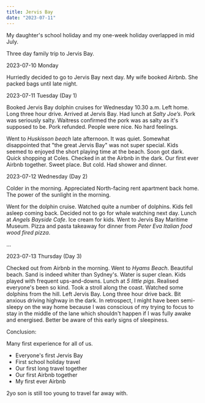 ```yaml
---
title: Jervis Bay
date: "2023-07-11"
---
```


My daughter's school holiday and my one-week holiday overlapped in mid July.

Three day family trip to Jervis Bay.

2023-07-10 Monday

Hurriedly decided to go to Jervis Bay next day.
My wife booked Airbnb.
She packed bags until late night.

2023-07-11 Tuesday (Day 1)

Booked Jervis Bay dolphin cruises for Wednesday 10.30 a.m.
Left home.
Long three hour drive.
Arrived at Jervis Bay.
Had lunch at *Salty Joe’s*.
Pork was seriously salty.
Waitress confirmed the pork was as salty as it's supposed to be.
Pork refunded.
People were nice. 
No hard feelings.

Went to *Huskisson beach* late afternoon.
It was quiet. 
Somewhat disappointed that "the great Jervis Bay" was not super special.
Kids seemed to enjoyed the short playing time at the beach.
Soon got dark.
Quick shopping at Coles.
Checked in at the Airbnb in the dark.
Our first ever Airbnb together.
Sweet place. But cold.
Had shower and dinner.

2023-07-12 Wednesday (Day 2)

Colder in the morning.
Appreciated North-facing rent apartment back home.
The power of the sunlight in the morning.

Went for the dolphin cruise.
Watched quite a number of dolphins. 
Kids fell asleep coming back.
Decided not to go for whale watching next day.
Lunch at *Angels Bayside Cafe*.
Ice cream for kids.
Went to Jervis Bay Maritime Museum.
Pizza and pasta takeaway for dinner from *Peter Eva Italian food wood fired pizza*.

...

2023-07-13 Thursday (Day 3)

Checked out from Airbnb in the morning.
Went to *Hyams Beach*.
Beautiful beach.
Sand is indeed whiter than Sydney's.
Water is super clean.
Kids played with frequent ups-and-downs.
Lunch at *5 little pigs*.
Realised everyone's been so kind.
Took a stroll along the coast.
Watched some dolphins from the hill.
Left Jervis Bay.
Long three hour drive back.
Bit anxious driving highway in the dark.
In retrospect, I might have been semi-sleepy on the way home because I was conscious of my trying to focus to stay in the middle of the lane which shouldn't happen if I was fully awake and energised.
Better be aware of this early signs of sleepiness.

Conclusion:

Many first experience for all of us.

- Everyone's first Jervis Bay
- First school holiday travel
- Our first long travel together
- Our first Airbnb together
- My first ever Airbnb

2yo son is still too young to travel far away with.
